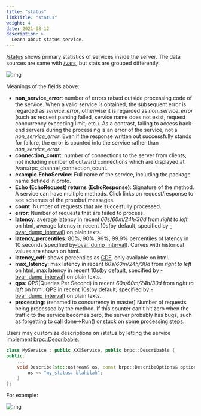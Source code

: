 ```yaml
---
title: "status"
linkTitle: "status"
weight: 4
date: 2021-08-12
description: >
  Learn about status service.
---
```

[/status](http://brpc.baidu.com:8765/status) shows primary statistics of services inside the server. The data sources are same with [/vars](vars.md), but stats are grouped differently.

![img](../images/status.png)

Meanings of the fields above:

- **non_service_error**: number of errors raised outside processing code of the service. When a valid service is obtained, the subsequent error is regarded as *service_error*, otherwise it is regarded as *non_service_error* (such as request parsing failed, service name does not exist, request concurrency exceeding limit, etc.). As a contrast, failing to access back-end servers during the processing is an error of the service, not a *non_service_error*. Even if the response written out successfully stands for failure, the error is counted into the service rather than *non_service_error*.
- **connection_count**: number of connections to the server from clients, not including number of outward connections which are displayed at /vars/rpc_channel_connection_count.
- **example.EchoService**: Full name of the service, including the package name defined in proto.
- **Echo (EchoRequest) returns (EchoResponse)**: Signature of the method. A service can have multiple methods. Click links on request/response to see schemes of the protobuf messages.
- **count**: Number of requests that are succesfully processed.
- **error**: Number of requests that are failed to process.
- **latency**: average latency in recent *60s/60m/24h/30d* from *right to left* on html, average latency in recent 10s(by default, specified by [-bvar_dump_interval](http://brpc.baidu.com:8765/flags/bvar_dump_interval)) on plain texts.
- **latency_percentiles**: 80%, 90%, 99%, 99.9% percentiles of latency in 10 seconds(specified by[-bvar_dump_interval](http://brpc.baidu.com:8765/flags/bvar_dump_interval)). Curves with historical values are shown on html.
- **latency_cdf**: shows percentiles as [CDF](https://en.wikipedia.org/wiki/Cumulative_distribution_function), only available on html.
- **max_latency**: max latency in recent *60s/60m/24h/30d* from *right to left* on html, max latency in recent 10s(by default, specified by [-bvar_dump_interval](http://brpc.baidu.com:8765/flags/bvar_dump_interval)) on plain texts.
- **qps**: QPS(Queries Per Second) in recent *60s/60m/24h/30d* from *right to left* on html. QPS in recent 10s(by default, specified by [-bvar_dump_interval](http://brpc.baidu.com:8765/flags/bvar_dump_interval)) on plain texts.
- **processing**: (renamed to concurrency in master) Number of requests being processed by the method. If this counter can't hit zero when the traffic to the service becomes zero, the server probably has bugs, such as forgetting to call done->Run() or stuck on some processing steps.


Users may customize descriptions on /status by letting the service implement [brpc::Describable](https://github.com/brpc/brpc/blob/master/src/brpc/describable.h).

```c++
class MyService : public XXXService, public brpc::Describable {
public:
    ...
    void Describe(std::ostream& os, const brpc::DescribeOptions& options) const {
        os << "my_status: blahblah";
    }
};
```

For example:

![img](../images/status_2.png)
